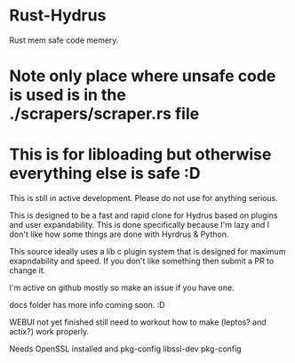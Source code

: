 # Rust-Hydrus
Rust mem safe code memery.

# Note only place where unsafe code is used is in the ./scrapers/scraper.rs file
# This is for libloading but otherwise everything else is safe :D

This is still in active development. 
Please do not use for anything serious.

This is designed to be a fast and rapid clone for Hydrus based on plugins and user expandability. 
This is done specifically because I'm lazy and I don't like how some things are done with Hyrdrus & Python. 

This source ideally uses a lib c plugin system that is designed for maximum exapndability and speed. 
If you don't like something then submit a PR to change it. 

I'm active on github mostly so make an issue if you have one. 

docs folder has more info coming soon. :D

WEBUI not yet finished still need to workout how to make (leptos? and actix?) work properly.

Needs OpenSSL installed and pkg-config
libssl-dev pkg-config

